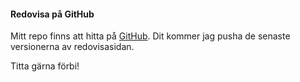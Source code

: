 #### Redovisa på GitHub

Mitt repo finns att hitta på [GitHub](https://github.com/nilshollmer/designv2).
Dit kommer jag pusha de senaste versionerna av redovisasidan.

Titta gärna förbi!
